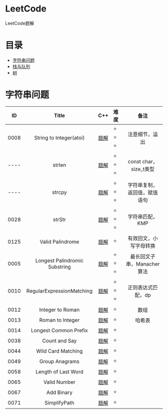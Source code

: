 # LeetCode
LeetCode题解

# 目录
- [字符串问题](#字符串问题)
- [栈与队列](#栈与队列)
- [树](#树)
  
# 字符串问题
| ID | Title                                  |           C++             |      难度       |          备注               |
|:--:|:--------------------------------------:|:-------------------------:|:---------------|:---------------------------:|
|0008|String to Integer(atoi)|[题解](https://github.com/ludandandan/LeetCode/blob/master/01String/8atoi.md)|:star: :star: :star:|注意细节，溢出|
|----|strlen|[题解](https://github.com/ludandandan/LeetCode/blob/master/01String/strlen.md)|:star: :star: :star:|const char，size_t类型|
|----|strcpy|[题解](https://github.com/ludandandan/LeetCode/blob/master/01String/strcpy.md)|:star: :star: :star:|字符串复制，返回值，赋值语句|
|0028|strStr|[题解](https://github.com/ludandandan/LeetCode/blob/master/01String/28strStr.md)|:star: :star: :star:|字符串匹配，KMP|
|0125|Valid Palindrome|[题解](https://github.com/ludandandan/LeetCode/blob/master/01String/125ValidPalindrome.md)|:star:|有效回文，小写字母转换|
|0005|Longest Palindromic Substring|[题解](https://github.com/ludandandan/LeetCode/blob/master/01String/5LongestPalindromicSubstring.md)|:star: :star: :star:|最长回文子串，Manacher算法|
|0010|RegularExpressionMatching|[题解](https://github.com/ludandandan/LeetCode/blob/master/01String/10RegularExpressionMatching.md)|:star: :star: :star:|正则表达式匹配，dp|
|0012|Integer to Roman|[题解](https://github.com/ludandandan/LeetCode/blob/master/01String/12intToRoman.md)|:star:|数组|
|0013|Roman to Integer|[题解](https://github.com/ludandandan/LeetCode/blob/master/01String/13RomanToInt.md)|:star:|哈希表|
|0014|Longest Common Prefix|[题解](https://github.com/ludandandan/LeetCode/blob/master/01String/14LongestCommonPrefix.md)|:star:||
|0038|Count and Say|[题解](https://github.com/ludandandan/LeetCode/blob/master/01String/38CountAndSay.md)|:star:||
|0044|Wild Card Matching|[题解](https://github.com/ludandandan/LeetCode/blob/master/01String/44WildCardMatching.md)|:star:||
|0049|Group Anagrams|[题解](https://github.com/ludandandan/LeetCode/blob/master/01String/49GroupAnagrams.md)|:star:||
|0058|Length of Last Word|[题解](https://github.com/ludandandan/LeetCode/blob/master/01String/58LengthOfLastWord.md)|:star:||
|0065|Valid Number|[题解](https://github.com/ludandandan/LeetCode/blob/master/01String/65ValidNumber.md)|:star:||
|0067|Add Binary|[题解](https://github.com/ludandandan/LeetCode/blob/master/01String/67AddBinary.md)|:star:||
|0071|SimplifyPath|[题解](https://github.com/ludandandan/LeetCode/blob/master/01String/71SimplifyPath.md)|:star:||


